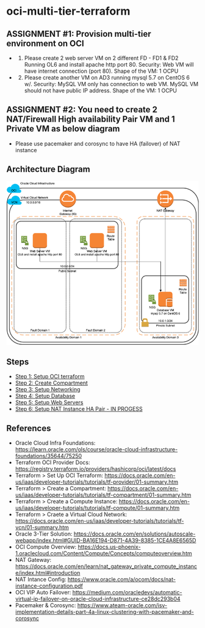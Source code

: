 # oci-multi-tier-terraform

## ASSIGNMENT #1: Provision multi-tier environment on OCI
- 1) Please create 2 web server VM on 2 different FD - FD1 & FD2 Running OL6 and install apache http port 80. Security: Web VM will have internet connection (port 80). Shape of the VM: 1 OCPU
- 2) Please create another VM on AD3 running mysql 5.7 on CentOS 6 w/. Security: MySQL VM only has connection to web VM. MySQL VM should not have public IP address. Shape of the VM: 1 OCPU

## ASSIGNMENT #2: You need to create 2 NAT/Firewall High availability Pair VM and 1 Private VM as below diagram
- Please use pacemaker and corosync to have HA (failover) of NAT instance

## Architecture Diagram
![Image description](https://github.com/jrdalino/oci-multi-tier-terraform/blob/main/documentation/architecture-diagram.png)

## Steps
- [Step 1: Setup OCI terraform](https://github.com/jrdalino/oci-multi-tier-terraform/blob/main/documentation/step_1_OCI_terraform_setup.md) 
- [Step 2: Create Compartment](https://github.com/jrdalino/oci-multi-tier-terraform/blob/main/documentation/step_2_compartment.md)
- [Step 3: Setup Networking](https://github.com/jrdalino/oci-multi-tier-terraform/blob/main/documentation/step_3_networking.md)
- [Step 4: Setup Database](https://github.com/jrdalino/oci-multi-tier-terraform/blob/main/documentation/step_4_database.md)
- [Step 5: Setup Web Servers](https://github.com/jrdalino/oci-multi-tier-terraform/blob/main/documentation/step_5_web_server.md)
- [Step 6: Setup NAT Instance HA Pair - IN PROGESS](https://github.com/jrdalino/oci-multi-tier-terraform/blob/main/documentation/step_6_nat_instance_ha_pair.md)

## References
- Oracle Cloud Infra Foundations: https://learn.oracle.com/ols/course/oracle-cloud-infrastructure-foundations/35644/75250
- Terraform OCI Provider Docs: https://registry.terraform.io/providers/hashicorp/oci/latest/docs
- Terraform > Set Up OCI Terraform: https://docs.oracle.com/en-us/iaas/developer-tutorials/tutorials/tf-provider/01-summary.htm
- Terraform > Create a Compartment: https://docs.oracle.com/en-us/iaas/developer-tutorials/tutorials/tf-compartment/01-summary.htm
- Terraform > Create a Compute Instance: https://docs.oracle.com/en-us/iaas/developer-tutorials/tutorials/tf-compute/01-summary.htm
- Terraform > Craete a Virtual Cloud Network: https://docs.oracle.com/en-us/iaas/developer-tutorials/tutorials/tf-vcn/01-summary.htm
- Oracle 3-Tier Solution: https://docs.oracle.com/en/solutions/autoscale-webapp/index.html#GUID-BA16E194-D871-4A39-8385-1CE4A8E6565D
- OCI Compute Overview: https://docs.us-phoenix-1.oraclecloud.com/Content/Compute/Concepts/computeoverview.htm
- NAT Gateway: https://docs.oracle.com/en/learn/nat_gateway_private_compute_instance/index.html#introduction
- NAT Intance Config: https://www.oracle.com/a/ocom/docs/nat-instance-configuration.pdf
- OCI VIP Auto Failover: https://medium.com/oracledevs/automatic-virtual-ip-failover-on-oracle-cloud-infrastructure-ce28dc293b04
- Pacemaker & Corosync: https://www.ateam-oracle.com/isv-implementation-details-part-4a-linux-clustering-with-pacemaker-and-corosync